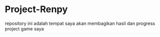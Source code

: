 # Project-Renpy
repository ini adalah tempat saya akan membagikan hasil dan progress project game saya
